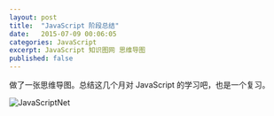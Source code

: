 ```yaml
---
layout: post
title:  "JavaScript 阶段总结"
date:   2015-07-09 00:06:05
categories: JavaScript
excerpt: JavaScript 知识图网 思维导图
published: false
---
```


做了一张思维导图。总结这几个月对 JavaScript 的学习吧，也是一个复习。

![JavaScriptNet](http://7q5cdt.com1.z0.glb.clouddn.com/blog-JavaScriptNet2.png)